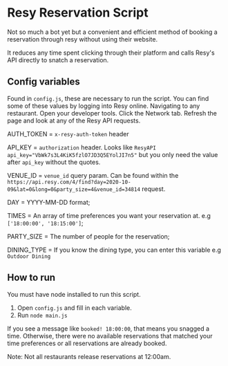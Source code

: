 # Resy Reservation Script

Not so much a bot yet but a convenient and efficient method of booking a reservation through resy without using their website.

It reduces any time spent clicking through their platform and calls Resy's API directly to snatch a reservation.

## Config variables

Found in `config.js`, these are necessary to run the script. You can find some of these values by logging into Resy online. Navigating to any restaurant. Open your developer tools. Click the Network tab. Refresh the page and look at any of the Resy API requests.

AUTH_TOKEN = `x-resy-auth-token` header

API_KEY = `authorization` header. Looks like `ResyAPI api_key="VbWk7s3L4KiK5fzlO7JD3Q5EYolJI7n5"` but you only need the value after `api_key` without the quotes.

VENUE_ID = `venue_id` query param. Can be found within the `https://api.resy.com/4/find?day=2020-10-09&lat=0&long=0&party_size=4&venue_id=34814` request.

DAY = YYYY-MM-DD format;

TIMES = An array of time preferences you want your reservation at. e.g `['18:00:00', '18:15:00']`;

PARTY_SIZE = The number of people for the reservation;

DINING_TYPE = If you know the dining type, you can enter this variable e.g `Outdoor Dining`

## How to run

You must have node installed to run this script.

1. Open `config.js` and fill in each variable.
2. Run `node main.js`

If you see a message like `booked! 18:00:00`, that means you snagged a time. Otherwise, there were no available reservations that matched your time preferences or all reservations are already booked.


Note: Not all restaurants release reservations at 12:00am.